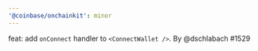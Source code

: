 ```yaml
---
'@coinbase/onchainkit': minor
---
```


feat: add `onConnect` handler to `<ConnectWallet />`. By @dschlabach #1529
